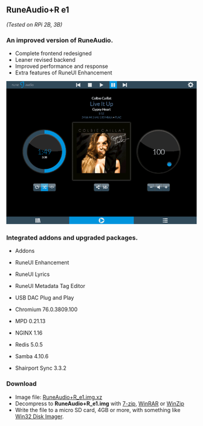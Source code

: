 ## RuneAudio+R e1

*(Tested on RPi 2B, 3B)*

### An improved version of RuneAudio.
- Complete frontend redesigned
- Leaner revised backend
- Improved performance and response
- Extra features of RuneUI Enhancement

![playback](https://github.com/rern/_assets/raw/master/RuneUI_enhancement/xtreme/playback.gif)

### Integrated addons and upgraded packages.
- Addons
- RuneUI Enhancement
- RuneUI Lyrics
- RuneUI Metadata Tag Editor
- USB DAC Plug and Play

- Chromium 76.0.3809.100
- MPD 0.21.13
- NGINX 1.16
- Redis 5.0.5
- Samba 4.10.6
- Shairport Sync 3.3.2

### Download
- Image file: [RuneAudio+R_e1.img.xz](https://www.mediafire.com/file/kbkxcaap19gkrh8/RuneAudio+R_e1.img.xz/file)
- Decompress to **RuneAudio+R_e1.img** with [7-zip](https://www.7-zip.org/), [WinRAR](https://www.rarlab.com/download.htm) or [WinZip](https://www.winzip.com/win/en/]WinZip)
- Write the file to a micro SD card, 4GB or more, with something like [Win32 Disk Imager](https://sourceforge.net/projects/win32diskimager/).
